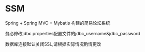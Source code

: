 # SSM
Spring + Spring MVC + Mybatis 构建的简易论坛系统

务必修改jdbc.properties配置文件的jdbc_username&jdbc_password 

数据库连接默认关闭SSL,请根据实际情况酌情更改
